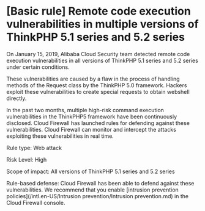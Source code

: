 # \[Basic rule\] Remote code execution vulnerabilities in multiple versions of ThinkPHP 5.1 series and 5.2 series

On January 15, 2019, Alibaba Cloud Security team detected remote code execution vulnerabilities in all versions of ThinkPHP 5.1 series and 5.2 series under certain conditions.

These vulnerabilities are caused by a flaw in the process of handling methods of the Request class by the ThinkPHP 5.0 framework. Hackers exploit these vulnerabilities to create special requests to obtain webshell directly.

In the past two months, multiple high-risk command execution vulnerabilities in the ThinkPHP5 framework have been continuously disclosed. Cloud Firewall has launched rules for defending against these vulnerabilities. Cloud Firewall can monitor and intercept the attacks exploiting these vulnerabilities in real time.

Rule type: Web attack

Risk Level: High

Scope of impact: All versions of ThinkPHP 5.1 series and 5.2 series

Rule-based defense: Cloud Firewall has been able to defend against these vulnerabilities. We recommend that you enable [intrusion prevention policies](/intl.en-US/Intrusion prevention/Intrusion prevention.md) in the Cloud Firewall console.

